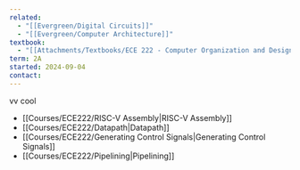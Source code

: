 ```yaml
---
related:
  - "[[Evergreen/Digital Circuits]]"
  - "[[Evergreen/Computer Architecture]]"
textbook:
  - "[[Attachments/Textbooks/ECE 222 - Computer Organization and Design (RISC-V).pdf|ECE 222 - Computer Organization and Design (RISC-V)]]"
term: 2A
started: 2024-09-04
contact:
---
```

vv cool
- [[Courses/ECE222/RISC-V Assembly|RISC-V Assembly]]
- [[Courses/ECE222/Datapath|Datapath]]
- [[Courses/ECE222/Generating Control Signals|Generating Control Signals]]
- [[Courses/ECE222/Pipelining|Pipelining]]